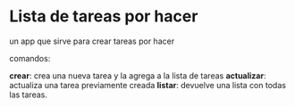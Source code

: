 # Lista de tareas por hacer

un app que sirve para crear tareas por hacer

comandos:

**crear**: crea una nueva tarea y la agrega a la lista de tareas
**actualizar**: actualiza una tarea previamente creada
**listar**: devuelve una lista con todas las tareas.